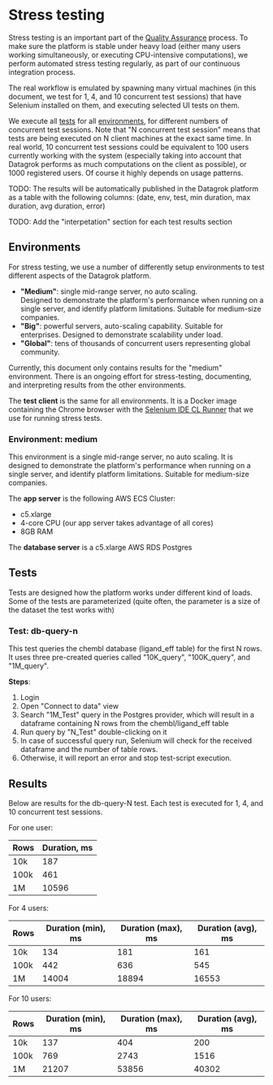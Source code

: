 <!-- TITLE: Stress testing results -->
<!-- SUBTITLE: -->

# Stress testing

Stress testing is an important part of the [Quality Assurance](quality-assurance.md#stress-testing)
process. To make sure the platform is stable under heavy load (either many users working simultaneously, or executing
CPU-intensive computations), we perform automated stress testing regularly, as part of our continuous integration
process.

The real workflow is emulated by spawning many virtual machines
(in this document, we test for 1, 4, and 10 concurrent test sessions)
that have Selenium installed on them, and executing selected UI tests on them.

We execute all [tests](#tests) for all [environments](#environments), for different numbers of concurrent test sessions.
Note that "N concurrent test session"
means that tests are being executed on N client machines at the exact same time. In real world, 10 concurrent test
sessions could be equivalent to 100 users currently working with the system
(especially taking into account that Datagrok performs as much computations on the client as possible), or 1000
registered users. Of course it highly depends on usage patterns.

TODO: The results will be automatically published in the Datagrok platform as a table with the following columns: (date,
env, test, min duration, max duration, avg duration, error)

TODO: Add the "interpetation" section for each test results section

## Environments

For stress testing, we use a number of differently setup environments to test different aspects of the Datagrok
platform.

* **"Medium"**: single mid-range server, no auto scaling.  
  Designed to demonstrate the platform's performance when running on a single server, and identify platform limitations.
  Suitable for medium-size companies.
* **"Big"**: powerful servers, auto-scaling capability. Suitable for enterprises. Designed to demonstrate scalability
  under load.
* **"Global"**: tens of thousands of concurrent users representing global community.

Currently, this document only contains results for the "medium" environment. There is an ongoing effort for
stress-testing, documenting, and interpreting results from the other environments.

The **test client** is the same for all environments. It is a Docker image containing the Chrome browser with
the [Selenium IDE CL Runner](https://selenium.dev/selenium-ide/docs/en/introduction/command-line-runner)
that we use for running stress tests.

### Environment: medium

This environment is a single mid-range server, no auto scaling. It is designed to demonstrate the platform's performance
when running on a single server, and identify platform limitations. Suitable for medium-size companies.

The **app server** is the following AWS ECS Cluster:

- c5.xlarge
- 4-core CPU (our app server takes advantage of all cores)
- 8GB RAM

The **database server** is a c5.xlarge AWS RDS Postgres

## Tests

Tests are designed how the platform works under different kind of loads. Some of the tests are parameterized (quite
often, the parameter is a size of the dataset the test works with)

### Test: db-query-n

This test queries the chembl database (ligand_eff table) for the first N rows. It uses three pre-created queries
called "10K_query", "100K_query", and "1M_query".

**Steps**:

1. Login
2. Open "Connect to data" view
3. Search "1M_Test" query in the Postgres provider, which will result in a dataframe containing N rows from the
   chembl/ligand_eff table
4. Run query by "N_Test" double-clicking on it
5. In case of successful query run, Selenium will check for the received dataframe and the number of table rows.
6. Otherwise, it will report an error and stop test-script execution.

## Results

Below are results for the db-query-N test. Each test is executed for 1, 4, and 10 concurrent test sessions.

For one user:

| Rows       | Duration, ms |
|------------|--------------|
| 10k        |          187 |
| 100k       |          461 |
| 1M         |        10596 |

For 4 users:

| Rows       | Duration (min), ms | Duration (max), ms | Duration (avg), ms |
|------------|--------------------|--------------------|--------------------|
| 10k        |                134 |                181 |                161 |
| 100k       |                442 |                636 |                545 |
| 1M         |              14004 |              18894 |              16553 |

For 10 users:

| Rows       | Duration (min), ms | Duration (max), ms | Duration (avg), ms |
|------------|--------------------|--------------------|--------------------|
| 10k        |                137 |                404 |                200 |
| 100k       |                769 |               2743 |               1516 |
| 1M         |              21207 |              53856 |              40302 |
